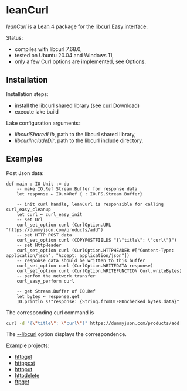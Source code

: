 # leanCurl

*leanCurl* is a [Lean 4](https://github.com/leanprover/lean4) package for the [libcurl Easy interface](https://curl.se/libcurl/).

Status:

* compiles with libcurl 7.68.0,
* tested on Ubuntu 20.04 and Windows 11,
* only a few Curl options are implemented, see [Options](src/Curl/Options.lean).

## Installation

Installation steps:

* install the libcurl shared library (see [curl Download](https://curl.se/download.html))
* execute lake build

Lake configuration arguments:

* *libcurlSharedLib*, path to the libcurl shared library,
* *libcurlIncludeDir*, path to the libcurl include directory.

## Examples

Post Json data:

```lean
def main : IO Unit := do
    -- make IO.Ref Stream.Buffer for response data
    let response ← IO.mkRef { : IO.FS.Stream.Buffer}

    -- init curl handle, leanCurl is responsible for calling curl_easy_cleanup 
    let curl ← curl_easy_init
    -- set Url
    curl_set_option curl (CurlOption.URL "https://dummyjson.com/products/add")
    -- set HTTP POST data
    curl_set_option curl (COPYPOSTFIELDS "{\"title\": \"curl\"}")
    -- set HttpHeader
    curl_set_option curl (CurlOption.HTTPHEADER #["Content-Type: application/json", "Accept: application/json"])
    -- response data should be written to this buffer
    curl_set_option curl (CurlOption.WRITEDATA response)
    curl_set_option curl (CurlOption.WRITEFUNCTION Curl.writeBytes)
    -- perfom the network transfer 
    curl_easy_perform curl

    -- get Stream.Buffer of IO.Ref 
    let bytes ← response.get
    IO.println s!"response: {String.fromUTF8Unchecked bytes.data}"

```

The corresponding curl command is

```sh
curl -d "{\"title\": \"curl\"}" https://dummyjson.com/products/add
```

The [--libcurl](https://everything.curl.dev/libcurl/libcurl) option displays the correspondence.

Example projects:

* [httpget](examples/httpget/)
* [httppost](examples/httppost/)
* [httpput](examples/httpput/)
* [httpdelete](examples/httpdelete/)
* [ftpget](examples/ftpget//)
